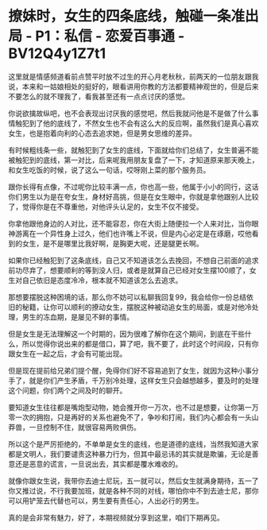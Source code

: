 # 撩妹时，女生的四条底线，触碰一条准出局 - P1：私信 - 恋爱百事通 - BV12Q4y1Z7t1

这里就是情感频道看前点赞平时放不过生的开心月老秋秋，前两天的一位朋友跟我说，本来和一姑娘相处的挺好的，眼看讲用你教的方法都要精神观世的，但是后来不要怎么的就不理我了，看我甚至还有一点点讨厌的感觉。

你说欲擒故纵吧，也不会表现出讨厌我的感觉吧，然后我就问他是不是做了什么事情触犯到了他的底线了，不然女生也不会有这么大的反应啊，虽然我们是真心喜欢女生，也是抱着向利的心态去追求她，但是男女思维的差异。

有时候粗线条一些，就触犯到了女生的底线，下面就给你们总结了，女生普遍不能被触犯到的底线，第一对比，后来呢我用朋友复盘了一下，才知道原来那天晚上，和女生吃饭的时候，说了这么一句话，哎呀刚上菜的那个服务员。

跟你长得有点像，不过呢你比较丰满一点，你也高一些，他属于小小的同行，这话你们男生以为是在夸女生，身材好高挑，但是在女生眼中，你就是拿他跟别人比较了，觉得你是在不尊重他，对他评头认足的，女生不仅不接受。

你拿他跟他身边的人对比，还不能容忍，你在大街上随便拉一个人来对比，当你眼神游离在一个异性身上过久，他们也许嘴上不说，但是内心必定是在琢磨，哎他看到的女生，是不是哪里比我好啊，是胸更大呢，还是腿更长啊。

如果你已经触犯到了这条底线，自己又不知道该怎么去挽回，不想自己前面的追求前功尽弃了，想要顺利的等到没人归，或者是就算自己已经对女生摆100顺了，女生对自己依旧是态度冷冷，根本就不知道该怎么去追求。

那想要摆脱这种困境的话，那么你不妨可以私聊我回复99，我会给你一份总结依旧的秘籍，让你可以顺利的撩动女生，摆脱这种被动追女生的局面，或是对他冷处理，男生的冻血期，是屡见不鲜的事情。

但是女生是无法理解这一个时期的，因为很难了解你在这个期间，到底在干些什么，所以觉得你说出来的都是借口，算了吧，我不要了，此时这个时间段，只有你跟女生在一起之后，才会有可能出现。

但是现在提前给兄弟们提个醒，免得你们好不容易追到了女生，就因为这种小事分手了，就是你们产生矛盾，千万别冷处理，这样女生只会越想越多，要及时的处理这个问题，你们两个之间及时的聊开。

要知道女生往往都是嘴炮型动物，她会推开你一万次，也不过是想要，让你第一万零一次的拥抱，只是再好的关系也避免不了，争吵和打闹，我们内心都会有一头山莽兽，一旦控制不住，就很容易两败俱伤。

所以这个是严厉拒绝的，不单单是女生的底线，也是道德的底线，当然我知道大家都是文明人，我们要谴责这种暴力行为，但其中最忌讳的其实就是欺骗，无论是善意还是恶意的谎言，一旦说出去，其实都是覆水难收的。

就像你跟女生说，我带你去迪士尼玩，五一就可以，然后女生就满身期待，五一了你又推过说，不行我要加班，就是各种不同的对线，哪怕你中不到去迪士尼，那你可以用铲笼去代替也可以，男生要有责任心，人出必行的男生。

真的是会非常有魅力，好了，本期视频就分享到这里，咱们下期再见。